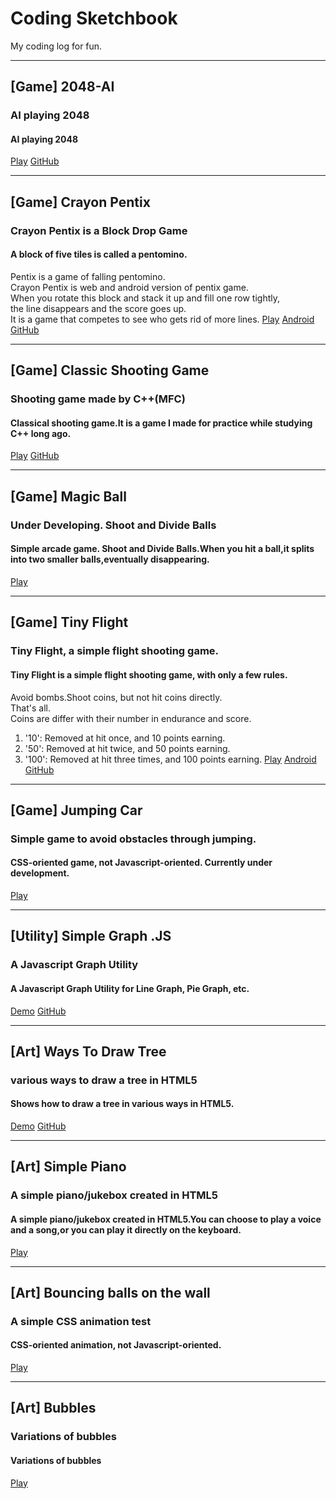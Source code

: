 # Coding Sketchbook
My coding log for fun.

---
## [Game] 2048-AI
### AI playing 2048
#### AI playing 2048
[Play](https://truemaxdh.github.io/2048-AI/)
[GitHub](https://github.com/truemaxdh/2048-AI)
___
## [Game] Crayon Pentix
### Crayon Pentix is a Block Drop Game
#### A block of five tiles is called a pentomino.  
Pentix is a game of falling pentomino.  
Crayon Pentix is web and android version of pentix game.  
When you rotate this block and stack it up and fill one row tightly,  
the line disappears and the score goes up.  
It is a game that competes to see who gets rid of more lines.
[Play](https://truemaxdh.github.io/EnjoyCoding/game_pentix/)
[Android](https://play.google.com/store/apps/details?id=com.pgmaru.SimplePentix)
[GitHub](https://github.com/truemaxdh/EnjoyCoding/tree/gh-pages/game_pentix)
___
## [Game] Classic Shooting Game
### Shooting game made by C++(MFC)
#### Classical shooting game.It is a game I made for practice while studying C++ long ago.
[Play](https://github.com/truemaxdh/MFC_ShootingGame/blob/master/Release/ShootingGame.exe?raw=true)
[GitHub](https://github.com/truemaxdh/MFC_ShootingGame/)
___
## [Game] Magic Ball
### Under Developing. Shoot and Divide Balls
#### Simple arcade game. Shoot and Divide Balls.When you hit a ball,it splits into two smaller balls,eventually disappearing.
[Play](https://truemaxdh.github.io/EnjoyCoding/game_magic_bouncing_ball/)
___
## [Game] Tiny Flight
### Tiny Flight, a simple flight shooting game.
#### Tiny Flight is a simple flight shooting game, with only a few rules.  
 Avoid bombs.Shoot coins, but not hit coins directly.  
 That's all.  
 Coins are differ with their number in endurance and score.  
 1. '10': Removed at hit once, and 10 points earning.
 2. '50': Removed at hit twice, and 50 points earning.
 3. '100': Removed at hit three times, and 100 points earning.
[Play](https://truemaxdh.github.io/EnjoyCoding/game_shooting/)
[Android](https://play.google.com/store/apps/details?id=com.pgmaru.ShootingDream)
[GitHub](https://github.com/truemaxdh/EnjoyCoding/tree/gh-pages/game_shooting)
___
## [Game] Jumping Car
### Simple game to avoid obstacles through jumping.
#### CSS-oriented game, not Javascript-oriented. Currently under development.
[Play](https://truemaxdh.github.io/EnjoyCoding/game_hscroll_car/)
___
## [Utility] Simple Graph .JS
### A Javascript Graph Utility
#### A Javascript Graph Utility for Line Graph, Pie Graph, etc.
[Demo](https://truemaxdh.github.io/simpleGraph.js/)
[GitHub](https://github.com/truemaxdh/simpleGraph.js)
___
## [Art] Ways To Draw Tree
### various ways to draw a tree in HTML5
#### Shows how to draw a tree in various ways in HTML5.
[Demo](https://truemaxdh.github.io/WaysToDrawTree/)
[GitHub](https://github.com/truemaxdh/WaysToDrawTree)
___
## [Art] Simple Piano
### A simple piano/jukebox created in HTML5
#### A simple piano/jukebox created in HTML5.You can choose to play a voice and a song,or you can play it directly on the keyboard.
[Play](https://truemaxdh.github.io/SimplePiano/)
___
## [Art] Bouncing balls on the wall
### A simple CSS animation test
#### CSS-oriented animation, not Javascript-oriented.
[Play](https://truemaxdh.github.io/EnjoyCoding/lab_straight-bouncing_balls/)
___
## [Art] Bubbles
### Variations of bubbles
#### Variations of bubbles
[Play](https://truemaxdh.github.io/Bubbles/)
